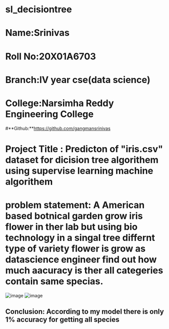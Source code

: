 # sl_decisiontree
# **Name**:Srinivas
# **Roll No**:20X01A6703
# **Branch**:lV year cse(data science)
# **College**:Narsimha Reddy Engineering College
#**Github:**https://github.com/gangmansrinivas
# **Project** **Title** **:** Predicton of **"iris.csv"** dataset for dicision tree algorithem using supervise learning machine algorithem 
# **problem statement:** A American based botnical garden grow iris flower  in ther lab but using bio technology in a singal tree differnt type of variety flower is grow as datascience engineer find out how much aacuracy is ther all categeries contain same specias.
![image](https://github.com/gangmansrinivas/sl_dicisiontree/assets/143176194/31fa0af4-78fb-4678-a789-623fb0247a56)
![image](https://github.com/gangmansrinivas/sl_dicisiontree/assets/143176194/b8bf763d-4bbd-49ab-841c-9f53ed01b023)
## **Conclusion:** According to my model there is only 1% accuracy for getting all species 
